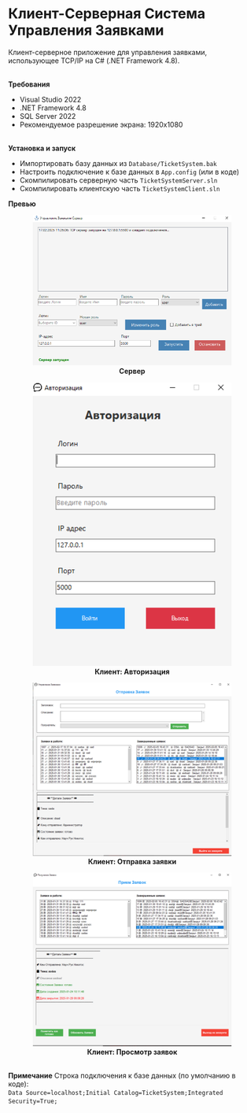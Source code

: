 # Клиент-Серверная Система Управления Заявками  
Клиент-серверное приложение для управления заявками, использующее TCP/IP на C# (.NET Framework 4.8).

<br>  
<b>Требования</b>  
<ul>
  <li>Visual Studio 2022</li>
  <li>.NET Framework 4.8</li>
  <li>SQL Server 2022</li>
  <li>Рекомендуемое разрешение экрана: 1920x1080</li>
</ul>  

<br>  
<b>Установка и запуск</b>  
<ul>
  <li>Импортировать базу данных из <code>Database/TicketSystem.bak</code></li>
  <li>Настроить подключение к базе данных в <code>App.config</code> (или в коде)</li>
  <li>Скомпилировать серверную часть <code>TicketSystemServer.sln</code></li>
  <li>Скомпилировать клиентскую часть <code>TicketSystemClient.sln</code></li>
</ul>  
<b>Превью</b>  
<p align="center">
    <img src="Screenshots/server.png" height="50%" width="80%" /><br>
    <b>Сервер</b>
</p>

<p align="center">
    <img src="Screenshots/clientauth.png" height="50%" width="80%" /><br>
    <b>Клиент: Авторизация</b>
</p>

<p align="center">
    <img src="Screenshots/sendticket.png" height="50%" width="80%" /><br>
    <b>Клиент: Отправка заявки</b>
</p>

<p align="center">
    <img src="Screenshots/markticket.png" height="50%" width="80%" /><br>
    <b>Клиент: Просмотр заявок</b>
</p>  

<br>  
<b>Примечание</b>  
Строка подключения к базе данных (по умолчанию в коде):  
<br>  
<code>Data Source=localhost;Initial Catalog=TicketSystem;Integrated Security=True;</code>  
